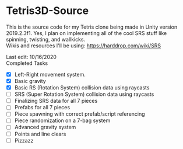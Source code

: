 # Tetris3D-Source
This is the source code for my Tetris clone being made in Unity version 2019.2.3f1.
Yes, I plan on implementing all of the cool SRS stuff like spinning, twisting, and wallkicks.
</br>Wikis and resources I'll be using:
https://harddrop.com/wiki/SRS

Last edit: 10/16/2020</br>
Completed Tasks
- [x] Left-Right movement system.
- [x] Basic gravity
- [x] Basic RS (Rotation System) collision data using raycasts
- [ ] SRS (Super Rotation System) collision data using raycasts
- [ ] Finalizing SRS data for all 7 pieces
- [ ] Prefabs for all 7 pieces
- [ ] Piece spawning with correct prefab/script referencing
- [ ] Piece randomization on a 7-bag system
- [ ] Advanced gravity system
- [ ] Points and line clears
- [ ] Pizzazz
